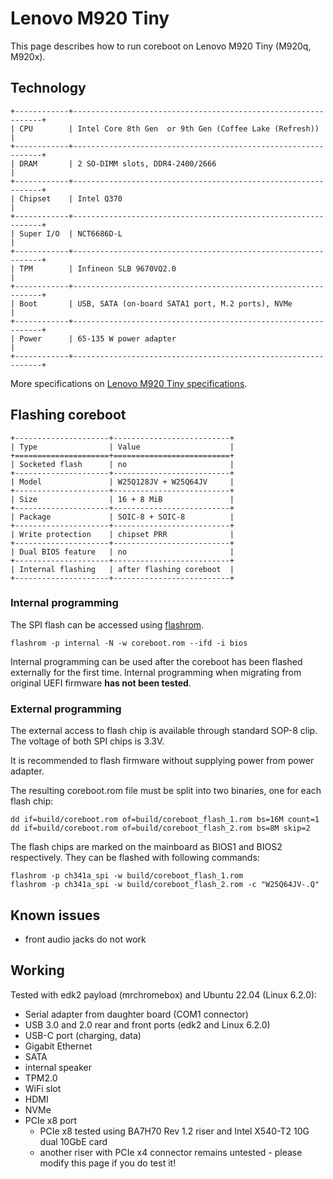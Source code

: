 # Lenovo M920 Tiny

This page describes how to run coreboot on Lenovo M920 Tiny (M920q, M920x).

## Technology

```{eval-rst}
+------------+---------------------------------------------------------------+
| CPU        | Intel Core 8th Gen  or 9th Gen (Coffee Lake (Refresh))        |
+------------+---------------------------------------------------------------+
| DRAM       | 2 SO-DIMM slots, DDR4-2400/2666                               |
+------------+---------------------------------------------------------------+
| Chipset    | Intel Q370                                                    |
+------------+---------------------------------------------------------------+
| Super I/O  | NCT6686D-L                                                    |
+------------+---------------------------------------------------------------+
| TPM        | Infineon SLB 9670VQ2.0                                        |
+------------+---------------------------------------------------------------+
| Boot       | USB, SATA (on-board SATA1 port, M.2 ports), NVMe              |
+------------+---------------------------------------------------------------+
| Power      | 65-135 W power adapter                                        |
+------------+---------------------------------------------------------------+
```

More specifications on [Lenovo M920 Tiny specifications].

## Flashing coreboot

```{eval-rst}
+---------------------+--------------------------+
| Type                | Value                    |
+=====================+==========================+
| Socketed flash      | no                       |
+---------------------+--------------------------+
| Model               | W25Q128JV + W25Q64JV     |
+---------------------+--------------------------+
| Size                | 16 + 8 MiB               |
+---------------------+--------------------------+
| Package             | SOIC-8 + SOIC-8          |
+---------------------+--------------------------+
| Write protection    | chipset PRR              |
+---------------------+--------------------------+
| Dual BIOS feature   | no                       |
+---------------------+--------------------------+
| Internal flashing   | after flashing coreboot  |
+---------------------+--------------------------+
```

### Internal programming

The SPI flash can be accessed using [flashrom].

    flashrom -p internal -N -w coreboot.rom --ifd -i bios

Internal programming can be used after the coreboot has been flashed externally
for the first time. Internal programming when migrating from original UEFI
firmware **has not been tested**.

### External programming

The external access to flash chip is available through standard SOP-8 clip. The
voltage of both SPI chips is 3.3V.

It is recommended to flash firmware without supplying power from power adapter.

The resulting coreboot.rom file must be split into two binaries, one for each
flash chip:

    dd if=build/coreboot.rom of=build/coreboot_flash_1.rom bs=16M count=1
    dd if=build/coreboot.rom of=build/coreboot_flash_2.rom bs=8M skip=2

The flash chips are marked on the mainboard as BIOS1 and BIOS2 respectively.
They can be flashed with following commands:

    flashrom -p ch341a_spi -w build/coreboot_flash_1.rom
    flashrom -p ch341a_spi -w build/coreboot_flash_2.rom -c "W25Q64JV-.Q"

## Known issues

- front audio jacks do not work

## Working

Tested with edk2 payload (mrchromebox) and Ubuntu 22.04 (Linux 6.2.0):

- Serial adapter from daughter board (COM1 connector)
- USB 3.0 and 2.0 rear and front ports (edk2 and Linux 6.2.0)
- USB-C port (charging, data)
- Gigabit Ethernet
- SATA
- internal speaker
- TPM2.0
- WiFi slot
- HDMI
- NVMe
- PCIe x8 port
  - PCIe x8 tested using BA7H70 Rev 1.2 riser and Intel X540-T2 10G dual 10GbE card
  - another riser with PCIe x4 connector remains untested - please modify this
    page if you do test it!

[flashrom]: https://flashrom.org/
[Lenovo M920 Tiny specifications]: https://psref.lenovo.com/syspool/Sys/PDF/ThinkCentre/ThinkCentre_M920_Tiny/ThinkCentre_M920_Tiny_Spec.PDF
